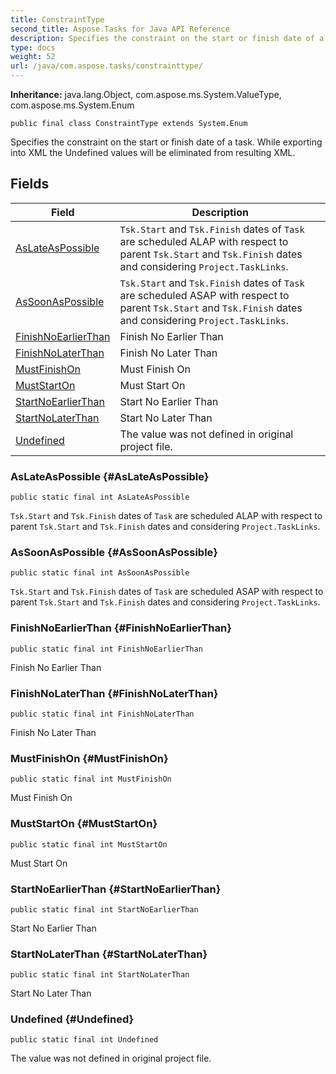 ```yaml
---
title: ConstraintType
second_title: Aspose.Tasks for Java API Reference
description: Specifies the constraint on the start or finish date of a task.
type: docs
weight: 52
url: /java/com.aspose.tasks/constrainttype/
---
```


**Inheritance:**
java.lang.Object, com.aspose.ms.System.ValueType, com.aspose.ms.System.Enum
```
public final class ConstraintType extends System.Enum
```

Specifies the constraint on the start or finish date of a task. While exporting into XML the Undefined values will be eliminated from resulting XML.
## Fields

| Field | Description |
| --- | --- |
| [AsLateAsPossible](#AsLateAsPossible) | `Tsk.Start` and `Tsk.Finish` dates of `Task` are scheduled ALAP with respect to parent `Tsk.Start` and `Tsk.Finish` dates and considering `Project.TaskLinks`. |
| [AsSoonAsPossible](#AsSoonAsPossible) | `Tsk.Start` and `Tsk.Finish` dates of `Task` are scheduled ASAP with respect to parent `Tsk.Start` and `Tsk.Finish` dates and considering `Project.TaskLinks`. |
| [FinishNoEarlierThan](#FinishNoEarlierThan) | Finish No Earlier Than |
| [FinishNoLaterThan](#FinishNoLaterThan) | Finish No Later Than |
| [MustFinishOn](#MustFinishOn) | Must Finish On |
| [MustStartOn](#MustStartOn) | Must Start On |
| [StartNoEarlierThan](#StartNoEarlierThan) | Start No Earlier Than |
| [StartNoLaterThan](#StartNoLaterThan) | Start No Later Than |
| [Undefined](#Undefined) | The value was not defined in original project file. |
### AsLateAsPossible {#AsLateAsPossible}
```
public static final int AsLateAsPossible
```


`Tsk.Start` and `Tsk.Finish` dates of `Task` are scheduled ALAP with respect to parent `Tsk.Start` and `Tsk.Finish` dates and considering `Project.TaskLinks`.

### AsSoonAsPossible {#AsSoonAsPossible}
```
public static final int AsSoonAsPossible
```


`Tsk.Start` and `Tsk.Finish` dates of `Task` are scheduled ASAP with respect to parent `Tsk.Start` and `Tsk.Finish` dates and considering `Project.TaskLinks`.

### FinishNoEarlierThan {#FinishNoEarlierThan}
```
public static final int FinishNoEarlierThan
```


Finish No Earlier Than

### FinishNoLaterThan {#FinishNoLaterThan}
```
public static final int FinishNoLaterThan
```


Finish No Later Than

### MustFinishOn {#MustFinishOn}
```
public static final int MustFinishOn
```


Must Finish On

### MustStartOn {#MustStartOn}
```
public static final int MustStartOn
```


Must Start On

### StartNoEarlierThan {#StartNoEarlierThan}
```
public static final int StartNoEarlierThan
```


Start No Earlier Than

### StartNoLaterThan {#StartNoLaterThan}
```
public static final int StartNoLaterThan
```


Start No Later Than

### Undefined {#Undefined}
```
public static final int Undefined
```


The value was not defined in original project file.

